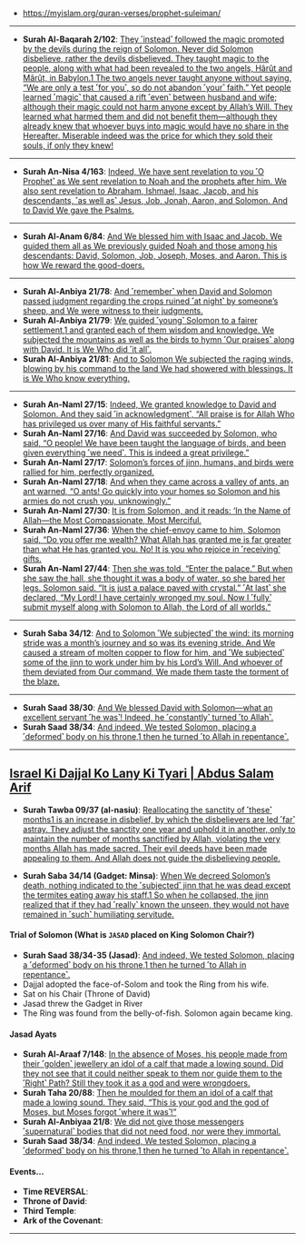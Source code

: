 * https://myislam.org/quran-verses/prophet-suleiman/

***

* __Surah Al-Baqarah 2/102__: [They ˹instead˺ followed the magic promoted by the devils during the reign of Solomon. Never did Solomon disbelieve, rather the devils disbelieved. They taught magic to the people, along with what had been revealed to the two angels, Hârût and Mârût, in Babylon.1 The two angels never taught anyone without saying, “We are only a test ˹for you˺, so do not abandon ˹your˺ faith.” Yet people learned ˹magic˺ that caused a rift ˹even˺ between husband and wife; although their magic could not harm anyone except by Allah’s Will. They learned what harmed them and did not benefit them—although they already knew that whoever buys into magic would have no share in the Hereafter. Miserable indeed was the price for which they sold their souls, if only they knew!](https://quranwbw.com/2/102)

***

* __Surah An-Nisa 4/163__: [Indeed, We have sent revelation to you ˹O Prophet˺ as We sent revelation to Noah and the prophets after him. We also sent revelation to Abraham, Ishmael, Isaac, Jacob, and his descendants, ˹as well as˺ Jesus, Job, Jonah, Aaron, and Solomon. And to David We gave the Psalms.](https://quranwbw.com/4/163)

***

* __Surah Al-Anam 6/84__: [And We blessed him with Isaac and Jacob. We guided them all as We previously guided Noah and those among his descendants: David, Solomon, Job, Joseph, Moses, and Aaron. This is how We reward the good-doers.](https://quranwbw.com/6/84)

***

* __Surah Al-Anbiya 21/78__: [And ˹remember˺ when David and Solomon passed judgment regarding the crops ruined ˹at night˺ by someone’s sheep, and We were witness to their judgments.](https://quranwbw.com/21/78)
* __Surah Al-Anbiya 21/79__: [We guided ˹young˺ Solomon to a fairer settlement,1 and granted each of them wisdom and knowledge. We subjected the mountains as well as the birds to hymn ˹Our praises˺ along with David. It is We Who did ˹it all˺.](https://quranwbw.com/21/79)
* __Surah Al-Anbiya 21/81__: [And to Solomon We subjected the raging winds, blowing by his command to the land We had showered with blessings. It is We Who know everything.](https://quranwbw.com/21/81)

***

* __Surah An-Naml 27/15__: [Indeed, We granted knowledge to David and Solomon. And they said ˹in acknowledgment˺, “All praise is for Allah Who has privileged us over many of His faithful servants.”](https://quranwbw.com/27/15)
* __Surah An-Naml 27/16__: [And David was succeeded by Solomon, who said, “O people! We have been taught the language of birds, and been given everything ˹we need˺. This is indeed a great privilege.”](https://quranwbw.com/27/16)
* __Surah An-Naml 27/17__: [Solomon’s forces of jinn, humans, and birds were rallied for him, perfectly organized.](https://quranwbw.com/27/17)
* __Surah An-Naml 27/18__: [And when they came across a valley of ants, an ant warned, “O ants! Go quickly into your homes so Solomon and his armies do not crush you, unknowingly.”](https://quranwbw.com/27/18)
* __Surah An-Naml 27/30__: [It is from Solomon, and it reads: ‘In the Name of Allah—the Most Compassionate, Most Merciful.](https://quranwbw.com/27/30)
* __Surah An-Naml 27/36__: [When the chief-envoy came to him, Solomon said, “Do you offer me wealth? What Allah has granted me is far greater than what He has granted you. No! It is you who rejoice in ˹receiving˺ gifts.](https://quranwbw.com/27/36)
* __Surah An-Naml 27/44__: [Then she was told, “Enter the palace.” But when she saw the hall, she thought it was a body of water, so she bared her legs. Solomon said. “It is just a palace paved with crystal.” ˹At last˺ she declared, “My Lord! I have certainly wronged my soul. Now I ˹fully˺ submit myself along with Solomon to Allah, the Lord of all worlds.”](https://quranwbw.com/27/44)

***

* __Surah Saba 34/12__: [And to Solomon ˹We subjected˺ the wind: its morning stride was a month’s journey and so was its evening stride. And We caused a stream of molten copper to flow for him, and ˹We subjected˺ some of the jinn to work under him by his Lord’s Will. And whoever of them deviated from Our command, We made them taste the torment of the blaze.](https://quranwbw.com/34/12)

***

* __Surah Saad 38/30__: [And We blessed David with Solomon—what an excellent servant ˹he was˺! Indeed, he ˹constantly˺ turned ˹to Allah˺.](https://quranwbw.com/38/30)
* __Surah Saad 38/34__: [And indeed, We tested Solomon, placing a ˹deformed˺ body on his throne,1 then he turned ˹to Allah in repentance˺.](https://quranwbw.com/38/34)

***

## [Israel Ki Dajjal Ko Lany Ki Tyari | Abdus Salam Arif](https://www.youtube.com/watch?v=1hgzyd8iSrM)
* __Surah Tawba 09/37 (al-nasiu)__: [Reallocating the sanctity of ˹these˺ months1 is an increase in disbelief, by which the disbelievers are led ˹far˺ astray. They adjust the sanctity one year and uphold it in another, only to maintain the number of months sanctified by Allah, violating the very months Allah has made sacred. Their evil deeds have been made appealing to them. And Allah does not guide the disbelieving people.](https://quranwbw.com/9#37)

* __Surah Saba 34/14 (Gadget: Minsa)__: [When We decreed Solomon’s death, nothing indicated to the ˹subjected˺ jinn that he was dead except the termites eating away his staff.1 So when he collapsed, the jinn realized that if they had ˹really˺ known the unseen, they would not have remained in ˹such˺ humiliating servitude.](https://quranwbw.com/34/14)

#### Trial of Solomon (What is `JASAD` placed on King Solomon Chair?)
* __Surah Saad 38/34-35 (Jasad)__: [And indeed, We tested Solomon, placing a ˹deformed˺ body on his throne,1 then he turned ˹to Allah in repentance˺.](https://quranwbw.com/38/34-35)
* Dajjal adopted the face-of-Solom and took the Ring from his wife.
* Sat on his Chair (Throne of David)
* Jasad threw the Gadget in River
* The Ring was found from the belly-of-fish. Solomon again became king.

#### Jasad Ayats
* __Surah Al-Araaf 7/148__: [In the absence of Moses, his people made from their ˹golden˺ jewellery an idol of a calf that made a lowing sound. Did they not see that it could neither speak to them nor guide them to the ˹Right˺ Path? Still they took it as a god and were wrongdoers.](https://quranwbw.com/7/148)
* __Surah Taha 20/88__: [Then he moulded for them an idol of a calf that made a lowing sound. They said, “This is your god and the god of Moses, but Moses forgot ˹where it was˺!”](https://quranwbw.com/20/88)
* __Surah Al-Anbiyaa 21/8__: [We did not give those messengers ˹supernatural˺ bodies that did not need food, nor were they immortal.](https://quranwbw.com/21/8)
* __Surah Saad 38/34__: [And indeed, We tested Solomon, placing a ˹deformed˺ body on his throne,1 then he turned ˹to Allah in repentance˺.](https://quranwbw.com/38/34)

#### Events...
* __Time REVERSAL__:
* __Throne of David__:
* __Third Temple__:
* __Ark of the Covenant__:

***

